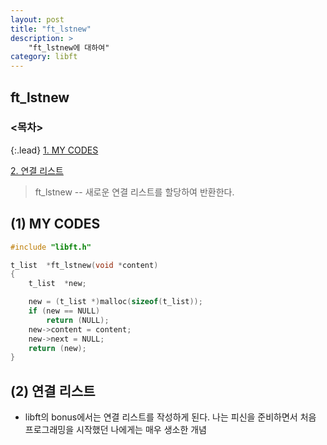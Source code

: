 ```yaml
---
layout: post
title: "ft_lstnew"
description: >
    "ft_lstnew에 대하여"
category: libft
---
```

## ft_lstnew

### <목차>
{:.lead}
[1. MY CODES](#1-my-codes)

[2. 연결 리스트](#2-연결-리스트)

> ft_lstnew -- 새로운 연결 리스트를 할당하여 반환한다.


## (1) MY CODES
~~~c
#include "libft.h"

t_list	*ft_lstnew(void	*content)
{
	t_list	*new;

	new = (t_list *)malloc(sizeof(t_list));
	if (new == NULL)
		return (NULL);
	new->content = content;
	new->next = NULL;
	return (new);
}
~~~

## (2) 연결 리스트
- libft의 bonus에서는 연결 리스트를 작성하게 된다. 나는 피신을 준비하면서 처음 프로그래밍을 시작했던 나에게는 매우 생소한 개념